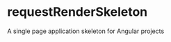 requestRenderSkeleton
=====================

A single page application skeleton for Angular projects
